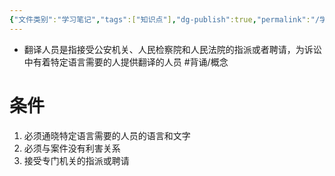 ```yaml
---
{"文件类别":"学习笔记","tags":["知识点"],"dg-publish":true,"permalink":"/学习笔记studyup/知识点cheese/翻译人员/","dgPassFrontmatter":true,"noteIcon":"","created":"2024-09-14T16:04:29.339+08:00","updated":"2024-09-14T16:05:26.378+08:00"}
---
```


- 翻译人员是指接受公安机关、人民检察院和人民法院的指派或者聘请，为诉讼中有着特定语言需要的人提供翻译的人员 #背诵/概念 
# 条件
1. 必须通晓特定语言需要的人员的语言和文字
2. 必须与案件没有利害关系
3. 接受专门机关的指派或聘请